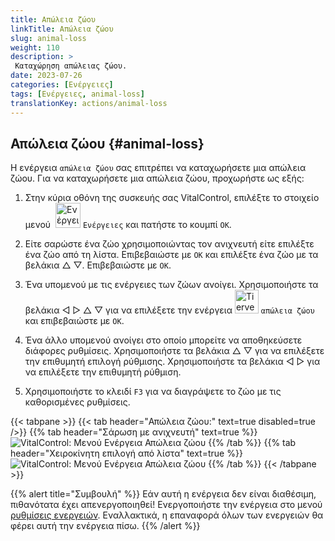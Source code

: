 ```yaml
---
title: Απώλεια ζώου
linkTitle: Απώλεια ζώου
slug: animal-loss
weight: 110
description: >
 Καταχώρηση απώλειας ζώου.
date: 2023-07-26
categories: [Ενέργειες]
tags: [Ενέργειες, animal-loss]
translationKey: actions/animal-loss
---
```


## Απώλεια ζώου {#animal-loss}
 
Η ενέργεια `απώλεια ζώου` σας επιτρέπει να καταχωρήσετε μια απώλεια ζώου. Για να καταχωρήσετε μια απώλεια ζώου, προχωρήστε ως εξής:

1. Στην κύρια οθόνη της συσκευής σας VitalControl, επιλέξτε το στοιχείο μενού &nbsp;<img src="/icons/actions.svg" width="40" align="bottom" alt="Ενέργειες" /> `Ενέργειες` και πατήστε το κουμπί `OK`.

2. Είτε σαρώστε ένα ζώο χρησιμοποιώντας τον ανιχνευτή είτε επιλέξτε ένα ζώο από τη λίστα. Επιβεβαιώστε με `OK` και επιλέξτε ένα ζώο με τα βελάκια △ ▽. Επιβεβαιώστε με `OK`.

3. Ένα υπομενού με τις ενέργειες των ζώων ανοίγει. Χρησιμοποιήστε τα βελάκια ◁ ▷ △ ▽ για να επιλέξετε την ενέργεια <img src="/icons/actions/animal-loss.svg" width="38" align="bottom" alt="Tierverlust" /> `απώλεια ζώου` και επιβεβαιώστε με `OK`.

4. Ένα άλλο υπομενού ανοίγει στο οποίο μπορείτε να αποθηκεύσετε διάφορες ρυθμίσεις. Χρησιμοποιήστε τα βελάκια △ ▽ για να επιλέξετε την επιθυμητή επιλογή ρύθμισης. Χρησιμοποιήστε τα βελάκια ◁ ▷ για να επιλέξετε την επιθυμητή ρύθμιση.

5. Χρησιμοποιήστε το κλειδί `F3` για να διαγράψετε το ζώο με τις καθορισμένες ρυθμίσεις.

{{< tabpane >}}
{{< tab header="Απώλεια ζώου:" text=true disabled=true />}}
{{% tab header="Σάρωση με ανιχνευτή" text=true %}}
![VitalControl: Μενού Ενέργεια Απώλεια ζώου](../images/animalloss-scan.png "Καταχώρηση απώλειας ζώου")
{{% /tab %}}
{{% tab header="Χειροκίνητη επιλογή από λίστα" text=true %}}
![VitalControl: Μενού Ενέργεια Απώλεια ζώου](../images/animalloss.png "Καταχώρηση απώλειας ζώου")
{{% /tab %}}
{{< /tabpane >}}

{{% alert title="Συμβουλή" %}}
Εάν αυτή η ενέργεια δεν είναι διαθέσιμη, πιθανότατα έχει απενεργοποιηθεί! Ενεργοποιήστε την ενέργεια στο μενού [ρυθμίσεις ενεργειών](../setting/). Εναλλακτικά, η επαναφορά όλων των ενεργειών θα φέρει αυτή την ενέργεια πίσω.
{{% /alert %}}
